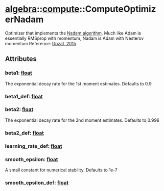 # [algebra](/libs/algebra/)::[compute](/libs/algebra/compute/)::ComputeOptimizerNadam

Optimizer that implements the [Nadam algorithm](https://keras.io/api/optimizers/Nadam/).
Much like Adam is essentially RMSprop with momentum, Nadam is Adam with Nesterov momentum
Reference: [Dozat, 2015](http://cs229.stanford.edu/proj2015/054_report.pdf)

## Attributes

### beta1:&nbsp;[float](/libs/std/core/type.float.md)
The exponential decay rate for the 1st moment estimates. Defaults to 0.9

### beta1_def:&nbsp;[float](/libs/std/core/type.float.md)

### beta2:&nbsp;[float](/libs/std/core/type.float.md)
The exponential decay rate for the 2nd moment estimates. Defaults to 0.999

### beta2_def:&nbsp;[float](/libs/std/core/type.float.md)

### learning_rate_def:&nbsp;[float](/libs/std/core/type.float.md)

### smooth_epsilon:&nbsp;[float](/libs/std/core/type.float.md)
A small constant for numerical stability. Defaults to 1e-7

### smooth_epsilon_def:&nbsp;[float](/libs/std/core/type.float.md)
